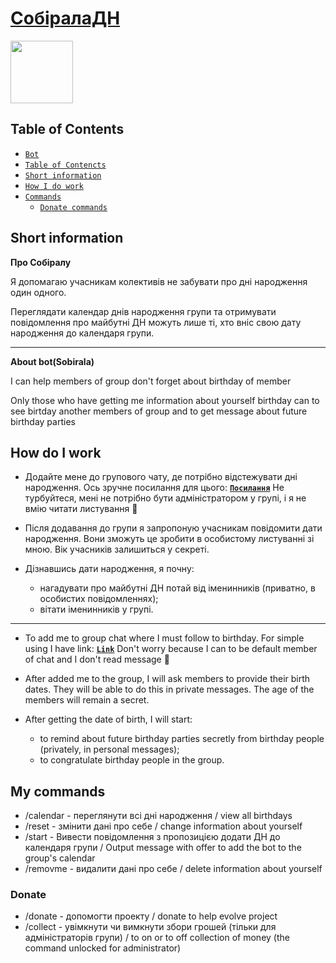 # **[СобіралаДН](https://t.me/sobiralaDNBot)** 


<img src="https://img.icons8.com/bubbles/300/000000/birthday.png" width="100" height="100">


## Table of Contents
 - [`Bot`](https://t.me/sobiralaDNBot)
 - [`Table of Contencts`](#table-of-contencts)
 - [`Short information`](#short-information)
 - [`How I do work`](#how-do-i-work)
 - [`Commands`](#my-commands)
    - [`Donate commands`](#donate)


## Short information

**Про Собіралу**

Я допомагаю учасникам колективів не забувати про дні народження один одного.

Переглядати календар днів народження групи та отримувати повідомлення про майбутні ДН можуть лише ті, хто вніс свою дату народження до календаря групи.

---------------------------

**About bot(Sobirala)**

I can help members of group don't forget about birthday of member

Only those who have getting me information about yourself birthday can to see birtday another members of group and to get message about future birthday parties


## How do I work

- Додайте мене до групового чату, де потрібно відстежувати дні народження. Ось зручне посилання для цього: **[`Посилання`](https://t.me/sobiralaDNBot?startgroup=1)**
Не турбуйтеся, мені не потрібно бути адміністратором у групі, і я не вмію читати листування 🙈

- Після додавання до групи я запропоную учасникам повідомити дати народження. Вони зможуть це зробити в особистому листуванні зі мною. Вік учасників залишиться у секреті.

- Дізнавшись дати народження, я почну:
   - нагадувати про майбутні ДН потай від іменинників (приватно, в особистих повідомленнях);
   - вітати іменинників у групі.

------------------------------

- To add me to group chat where I must follow to birthday. For simple using I have link: **[`Link`](https://t.me/sobiralaDNBot?startgroup=1)**
Don't worry because I can to be default member of chat and I don't read message 🙈

- After added me to the group, I will ask members to provide their birth dates. They will be able to do this in private messages. The age of the members will remain a secret.

- After getting the date of birth, I will start:
   - to remind about future birthday parties secretly from birthday people (privately, in personal messages);
   - to congratulate birthday people in the group.


## My commands

- /calendar - переглянути всі дні народження / view all birthdays
- /reset - змінити дані про себе / change information about yourself
- /start - Вивести повідомлення з пропозицією додати ДН до календаря групи / Output message with offer to add the bot to the group's calendar 
- /removme - видалити дані про себе / delete information about yourself

### Donate
- /donate - допомогти проекту / donate to help evolve project
- /collect - увімкнути чи вимкнути збори грошей (тільки для адміністраторів групи) / to on or to off collection of money (the command unlocked for administrator)